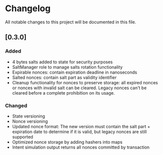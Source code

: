 # Changelog

All notable changes to this project will be documented in this file.

## [0.3.0]

### Added
- 4 bytes salts added to state for security purposes
- SaltManager role to manage salts rotation functionality
- Expirable nonces: contain expiration deadline in nanoseconds
- Salted nonces: contain salt part as validity identifier
- Cleanup functionality for nonces to preserve storage: all expired nonces or nonces with invalid salt can be cleared. Legacy nonces can't be cleared before a complete prohibition on its usage.

### Changed
- State versioning
- Nonce versioning
- Updated nonce format: The new version must contain the salt part + expiration date to determine if it is valid, but legacy nonces are still supported
- Optimized nonce storage by adding hashers into maps
- Intent simulation output returns all nonces committed by transaction

